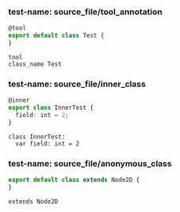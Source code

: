 
### test-name: source_file/tool_annotation

```typescript
@tool
export default class Test {
}
```
```gdscript
tool
class_name Test
```


### test-name: source_file/inner_class

```typescript
@inner
export class InnerTest {
  field: int = 2;
}
```
```gdscript
class InnerTest:
  var field: int = 2
```


### test-name: source_file/anonymous_class

```typescript
export default class extends Node2D {
}
```
```gdscript
extends Node2D
```

